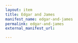 ```yaml
---
layout: item
title: Edgar and James
manifest_name: edgar-and-james
permalink: edgar-and-james
external_manifest_url: 

---
```

<!-- Add an essay or interpretive material below this line,
using HTML or markdown.  Do not modify this file above this line -->
